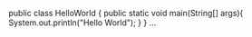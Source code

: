 public class HelloWorld {
public static void main(String[] args){
System.out.println("Hello World");
}
}
...
